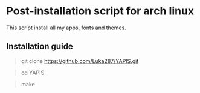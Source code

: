 # Post-installation script for arch linux

This script install all my apps, fonts and themes.

## Installation guide

> git clone https://github.com/Luka287/YAPIS.git

> cd YAPIS

> make
 